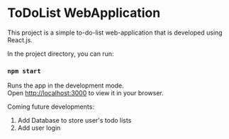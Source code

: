 # ToDoList WebApplication

This project is a simple to-do-list web-application that is developed using React.js.

In the project directory, you can run:

### `npm start`

Runs the app in the development mode.\
Open [http://localhost:3000](http://localhost:3000) to view it in your browser.

Coming future developments:

1. Add Database to store user's todo lists
2. Add user login
